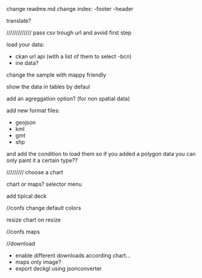 change readme.md
change index:
-footer
-header

translate?

/////////////
pass csv trough url and avoid first step

load your data:
- ckan url api
 (with a list of them to select -bcn)
- ine data?

change the sample with mappy friendly

show the data in tables by defaul

add an agreggation option? (for non spatial data)

add new format files:
- geojson
- kml
- gmt
- shp 

and add the condition to load them 
so if you added a polygon data you can only paint it a certain type??



/////////
choose a chart


chart or maps? selector menu

add tipical deck




//confs
change default colors

resize chart on resize


//confs maps

//download
- enable different downloads according chart...
- maps only image?
- export deckgl using jsonconverter